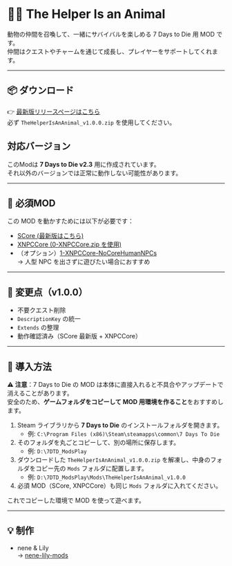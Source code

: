 # 🦊🐻 The Helper Is an Animal

動物の仲間を召喚して、一緒にサバイバルを楽しめる 7 Days to Die 用 MOD です。  
仲間はクエストやチャームを通じて成長し、プレイヤーをサポートしてくれます。

---

## 📦 ダウンロード

👉 [最新版リリースページはこちら](https://github.com/nene-lily-mods/TheHelperIsAnAnimal/releases/latest)  
必ず `TheHelperIsAnAnimal_v1.0.0.zip` を使用してください。

## 対応バージョン
このModは **7 Days to Die v2.3** 用に作成されています。  
それ以外のバージョンでは正常に動作しない可能性があります。


---

## 🔧 必須MOD

この MOD を動かすためには以下が必要です：

- [SCore (最新版はこちら)](https://github.com/SphereII/SphereII.Mods/releases)  
- [XNPCCore (0-XNPCCore.zip を使用)](https://github.com/7D2D/V2Mods)  
- （オプション）[1-XNPCCore-NoCoreHumanNPCs](https://github.com/7D2D/V2Mods/tree/main/0-XNPCCore/Config/Options)  
  → 人型 NPC を出さずに遊びたい場合におすすめ

---

## 📝 変更点（v1.0.0）

- 不要クエスト削除
- `DescriptionKey` の統一
- `Extends` の整理
- 動作確認済み（SCore 最新版 + XNPCCore）

---

## 📖 導入方法

⚠️ **注意**：7 Days to Die の MOD は本体に直接入れると不具合やアップデートで消えることがあります。  
安全のため、**ゲームフォルダをコピーして MOD 用環境を作ること**をおすすめします。

1. Steam ライブラリから **7 Days to Die** のインストールフォルダを開きます。  
   - 例: `C:\Program Files (x86)\Steam\steamapps\common\7 Days To Die`
2. そのフォルダを丸ごとコピーして、別の場所に保存します。  
   - 例: `D:\7DTD_ModsPlay`
3. ダウンロードした `TheHelperIsAnAnimal_v1.0.0.zip` を解凍し、中身のフォルダをコピー先の `Mods` フォルダに配置します。  
   - 例: `D:\7DTD_ModsPlay\Mods\TheHelperIsAnAnimal_v1.0.0`
4. 必須 MOD（SCore, XNPCCore）も同じ `Mods` フォルダに入れてください。  

これでコピーした環境で MOD を使って遊べます。


---

## 💡 制作

- nene & Lily  
  → [nene-lily-mods](https://github.com/nene-lily-mods)
